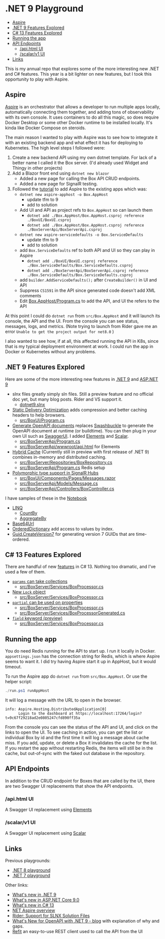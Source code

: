# .NET 9 Playground <!-- omit in toc -->

- [Aspire](#aspire)
- [.NET 9 Features Explored](#net-9-features-explored)
- [C# 13 Features Explored](#c-13-features-explored)
- [Running the app](#running-the-app)
- [API Endpoints](#api-endpoints)
  - [/api.html UI](#apihtml-ui)
  - [/scalar/v1 UI](#scalarv1-ui)
- [Links](#links)

This is my annual repo that explores some of the more interesting new .NET and C# features. This year is a bit lighter on new features, but I took this opportunity to play with Aspire.

## Aspire

[Aspire](https://learn.microsoft.com/en-us/dotnet/aspire/get-started/aspire-overview) is an orchestrator that allows a developer to run multiple apps locally, automatically connecting them together, and adding tons of observability with its own console. It uses containers to do all this magic, so does require Docker Desktop or some other Docker runtime to be installed locally. It's kinda like Docker Compose on steroids.

The main reason I wanted to play with Aspire was to see how to integrate it with an existing backend app and what effect it has for deploying to Kubernetes. The high level steps I followed were:

1. Create a new backend API using my own dotnet template. For lack of a better name I called it the Box server. (I'd already used Widget and Thingy in other projects)
1. Add a Blazor front end using `dotnet new blazor`
    - Added a new page for calling the Box API CRUD endpoints.
    - Added a new page for SignalR testing.
1. Followed the [tutorial](https://learn.microsoft.com/en-us/dotnet/aspire/get-started/add-aspire-existing-app?tabs=unix&pivots=dotnet-cli) to add Aspire to the existing apps which was:
    - `dotnet new aspire-apphost -o Box.AppHost`
        - update tfm to 9
        - add to solution
    - Add UI and API as project refs to `Box.AppHost` so can launch them
        - `dotnet add ./Box.AppHost/Box.AppHost.csproj reference ./BoxUI/BoxUI.csproj`
        - `dotnet add ./Box.AppHost/Box.AppHost.csproj reference ./BoxServerApi/BoxServerApi.csproj`
    - `dotnet new aspire-servicedefaults -o Box.ServiceDefaults`
        - update tfm to 9
        - add to solution
    - add `Box.ServiceDefaults` ref to both API and UI so they can play in Aspire
        - `dotnet add ./BoxUI/BoxUI.csproj reference ./Box.ServiceDefaults/Box.ServiceDefaults.csproj`
        - `dotnet add ./BoxServerApi/BoxServerApi.csproj reference ./Box.ServiceDefaults/Box.ServiceDefaults.csproj`
    - add `builder.AddServiceDefaults();` after `CreateBuilder()` in UI and API
    - Suppress `CS1591` in the API since generated code doesn't add XML comments
    - Edit [Box.AppHost/Program.cs](src/Box.AppHost/Program.cs) to add the API, and UI the refers to the API

At this point I could do `dotnet run` from `src/Box.AppHost` and it will launch its console, the API and the UI. From the console you can see status, messages, logs, and metrics. (Note trying to launch from Rider gave me an error `Unable to get the project output for net8.0` )

I also wanted to see how, if at all, this affected running the API in K8s, since that is my typical deployment environment at work. I could run the app in Docker or Kubernetes without any problems.

## .NET 9 Features Explored

Here are some of the more interesting new features in [.NET 9](https://learn.microsoft.com/en-us/dotnet/core/whats-new/dotnet-9/overview) and [ASP.NET 9](https://learn.microsoft.com/en-us/aspnet/core/release-notes/aspnetcore-9.0)

- slnx files greatly simply sln files. Still a preview feature and no official doc yet, but many blog posts. Rider and VS support it.
  - [dotnet9.slnx](src/dotnet9.slnx)
- [Static Delivery Optimization]([doclink](https://learn.microsoft.com/en-us/aspnet/core/release-notes/aspnetcore-9.0?view=aspnetcore-8.0#static-asset-delivery-optimization)) adds compression and better caching headers to help browsers.
  - [src/BoxUI/Program.cs](src/BoxUI/Program.cs)
- [Generate OpenAPI documents](https://learn.microsoft.com/en-us/aspnet/core/fundamentals/openapi/aspnetcore-openapi?view=aspnetcore-9.0&tabs=visual-studio) replaces [Swashbuckle](https://github.com/domaindrivendev/Swashbuckle.AspNetCore) to generate the OpenAPI document at runtime (or buildtime). You can then plug in your own UI such as [SwaggerUI](https://github.com/swagger-api/swagger-ui). I added [Elements](https://github.com/stoplightio/elements) and [Scalar](https://github.com/scalar/scalar).
  - [src/BoxServerApi/Program.cs](src/BoxServerApi/Program.cs)
  - [src/BoxServerApi/wwwroot/api.html](src/BoxServerApi/wwwroot/api.html) for Elements
- [Hybrid Cache](https://learn.microsoft.com/en-us/aspnet/core/performance/caching/hybrid?view=aspnetcore-9.0) (Currently still in preview with first release of .NET 9) combines in-memory and distributed caching.
  - [src/BoxServer/Repositories/BoxRepository.cs](src/BoxServer/Repositories/BoxRepository.cs)
  - [src/BoxServerApi/Program.cs](src/BoxServerApi/Program.cs) Redis setup
- [Polymorphic type support in SignalR Hubs](https://learn.microsoft.com/en-us/aspnet/core/release-notes/aspnetcore-9.0?view=aspnetcore-9.0#polymorphic-type-support-in-signalr-hubs)
  - [src/BoxUI/Components/Pages/Messages.razor](src/BoxUI/Components/Pages/Messages.razor)
  - [src/BoxServerApi/Models/Message.cs](src/BoxServerApi/Models/Message.cs)
  - [src/BoxServerApi/Controllers/BoxController.cs](src/BoxServerApi/Controllers/BoxController.cs)

I have samples of these in the [Notebook](dotnet9.dib)

- [LINQ](https://learn.microsoft.com/en-us/dotnet/core/whats-new/dotnet-9/libraries#linq)
  - [CountBy](https://learn.microsoft.com/en-us/dotnet/api/system.linq.enumerable.countby)
  - [AggregateBy](https://learn.microsoft.com/en-us/dotnet/api/system.linq.enumerable.aggregateby)
- [Base64Url](https://learn.microsoft.com/en-us/dotnet/core/whats-new/dotnet-9/libraries#base64url)
- [OrderedDictionary](https://learn.microsoft.com/en-us/dotnet/core/whats-new/dotnet-9/libraries#ordereddictionarytkey-tvalue) add access to values by index.
- [Guid.CreateVersion7](https://learn.microsoft.com/en-us/dotnet/core/whats-new/dotnet-9/libraries#systemguid) for generating version 7 GUIDs that are time-ordered.

## C# 13 Features Explored

There are handful of new [features](https://learn.microsoft.com/en-us/dotnet/csharp/whats-new/csharp-13) in C# 13. Nothing too dramatic, and I've used a few of them.

- [`params` can take collections](https://learn.microsoft.com/en-us/dotnet/csharp/whats-new/csharp-13#params-collections)
  - [src/BoxServer/Services/BoxProcessor.cs](src/BoxServer/Services/BoxProcessor.cs)
- [New `Lock` object](https://learn.microsoft.com/en-us/dotnet/csharp/whats-new/csharp-13#new-lock-object)
  - [src/BoxServer/Services/BoxProcessor.cs](src/BoxServer/Services/BoxProcessor.cs)
- [`partial` can be used on properties](https://learn.microsoft.com/en-us/dotnet/csharp/whats-new/csharp-13#more-partial-members)
  - [src/BoxServer/Services/BoxProcessor.cs](src/BoxServer/Services/BoxProcessor.cs)
  - [src/BoxServer/Services/BoxProcessorGenerated.cs](src/BoxServer/Services/BoxProcessorGenerated.cs)
- [`field` keyword (preview)](https://learn.microsoft.com/en-us/dotnet/csharp/language-reference/keywords/field)
  - [src/BoxServer/Services/BoxProcessor.cs](src/BoxServer/Services/BoxProcessor.cs)

## Running the app

You do need Redis running for the API to start up. I run it locally in Docker. `appsettings.json` has the connection string for Redis, which is where Aspire seems to want it. I did try having Aspire start it up in AppHost, but it would timeout.

To run the Aspire app do `dotnet run` from `src/Box.AppHost`. Or use the helper script:

```powershell
./run.ps1 runAppHost
```

It will log a message with the URL to open in the browser.

```plaintext
info: Aspire.Hosting.DistributedApplication[0]
      Login to the dashboard at https://localhost:17264/login?t=9c67f29218ad2e0805247cfd890ff35a
```

From the console you can see the status of the API and UI, and click on the links to open the UI. To see caching in action, you can get the list or individual Box by id and the first time it will log a message about cache miss. If you add, update, or delete a Box it invalidates the cache for the list. If you restart the app without restarting Redis, the items will still be in the cache, but out-of-sync with the faked out database in the repository.

## API Endpoints

In addition to the CRUD endpoint for Boxes that are called by the UI, there are two Swagger UI replacements that show the API endpoints.

### /api.html UI

A Swagger UI replacement using [Elements](https://github.com/stoplightio/elements)

### /scalar/v1 UI

A Swagger UI replacement using [Scalar](https://github.com/scalar/scalar)

## Links

Previous playgrounds:

- [.NET 8 playground](https://github.com/seekatar/dotnet8)
- [.NET 7 playground](https://github.com/seekatar/dotnet7)

Other links:

- [What's new in .NET 9](https://learn.microsoft.com/en-us/dotnet/core/whats-new/dotnet-9/overview)
- [What's new in ASP.NET Core 9.0](https://learn.microsoft.com/en-us/aspnet/core/release-notes/aspnetcore-9.0)
- [What's new in C# 13](https://learn.microsoft.com/en-us/dotnet/csharp/whats-new/csharp-13)
- [NET Aspire overview](https://learn.microsoft.com/en-us/dotnet/aspire/get-started/aspire-overview)
- [Rider: Support for SLNX Solution Files](https://blog.jetbrains.com/dotnet/2024/10/04/support-for-slnx-solution-files/)
- [What's New for OpenAPI with .NET 9 - blog](https://blog.martincostello.com/whats-new-for-openapi-with-dotnet-9/) with explanation of why and gaps.
- [Refit](https://github.com/reactiveui/refit) an easy-to-use REST client used to call the API from the UI
